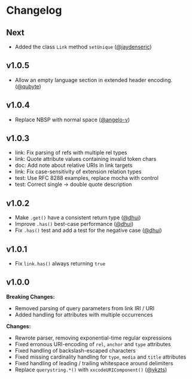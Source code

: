 # Changelog

## Next

- Added the class `Link` method `setUnique` ([@jaydenseric])

## v1.0.5

- Allow an empty language section in extended header encoding. ([@qubyte])

## v1.0.4

- Replace NBSP with normal space ([@angelo-v])

## v1.0.3

- link: Fix parsing of refs with multiple rel types
- link: Quote attribute values containing invalid token chars
- doc: Add note about relative URIs in link targets
- link: Fix case-sensitivity of extension relation types
- test: Use RFC 8288 examples, replace mocha with control
- test: Correct single -> double quote description

## v1.0.2

- Make `.get()` have a consistent return type ([@dhui])
- Improve `.has()` best-case performance ([@dhui])
- Fix `.has()` test and add a test for the negative case ([@dhui])

## v1.0.1

- Fix `link.has()` always returning `true`

## v1.0.0

**Breaking Changes:**

- Removed parsing of query parameters from link IRI / URI
- Added handling for attributes with multiple occurrences

**Changes:**

- Rewrote parser, removing exponential-time regular expressions
- Fixed erronous URI-encoding of `rel`, `anchor` and `type` attributes
- Fixed handling of backslash-escaped characters
- Fixed missing cardinality handling for `type`, `media` and `title` attributes
- Fixed handling of leading / trailing whitespace around delimiters
- Replace `querystring.*()` with `xxcodeURIComponent()` ([@ykzts])

[@ykzts]: https://github.com/ykzts
[@dhui]: https://github.com/dhui
[@qubyte]: https://github.com/qubyte
[@angelo-v]: https://github.com/angelo-v
[@jaydenseric]: https://github.com/jaydenseric
